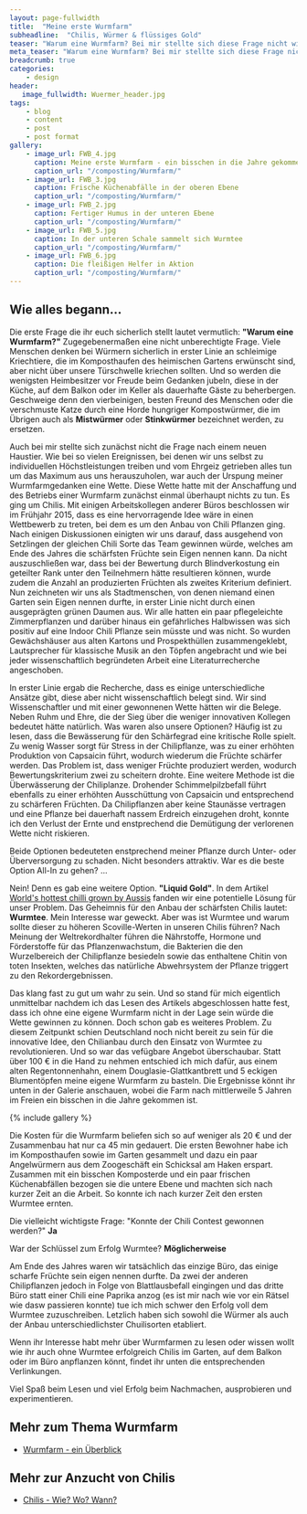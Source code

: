 ```yaml
---
layout: page-fullwidth
title:  "Meine erste Wurmfarm"
subheadline:  "Chilis, Würmer & flüssiges Gold"
teaser: "Warum eine Wurmfarm? Bei mir stellte sich diese Frage nicht wirklich. Ich wollte ursprünglich nur eine Wette gewinnen..."
meta_teaser: "Warum eine Wurmfarm? Bei mir stellte sich diese Frage nicht wirklich. Ich wollte ursprünglich nur eine Wette gewinnen..."
breadcrumb: true
categories:
    - design
header:
   image_fullwidth: Wuermer_header.jpg
tags:
    - blog
    - content
    - post
    - post format
gallery:
    - image_url: FWB_4.jpg
      caption: Meine erste Wurmfarm - ein bisschen in die Jahre gekommen
      caption_url: "/composting/Wurmfarm/"
    - image_url: FWB_3.jpg
      caption: Frische Küchenabfälle in der oberen Ebene
      caption_url: "/composting/Wurmfarm/"
    - image_url: FWB_2.jpg
      caption: Fertiger Humus in der unteren Ebene
      caption_url: "/composting/Wurmfarm/"
    - image_url: FWB_5.jpg
      caption: In der unteren Schale sammelt sich Wurmtee
      caption_url: "/composting/Wurmfarm/"
    - image_url: FWB_6.jpg
      caption: Die fleißigen Helfer in Aktion
      caption_url: "/composting/Wurmfarm/"
---
```

## Wie alles begann...
Die erste Frage die ihr euch sicherlich stellt lautet vermutlich: **"Warum eine Wurmfarm?"**
Zugegebenermaßen eine nicht unberechtigte Frage. Viele Menschen denken bei Würmern sicherlich in erster Linie an schleimige Kriechtiere, die im Komposthaufen des heimischen Gartens erwünscht sind, aber nicht über unsere Türschwelle kriechen sollten. Und so werden die wenigsten Heimbesitzer vor Freude beim Gedanken jubeln, diese in der Küche, auf dem Balkon oder im Keller als dauerhafte Gäste zu beherbergen. Geschweige denn den vierbeinigen, besten Freund des Menschen oder die verschmuste Katze durch eine Horde hungriger Kompostwürmer, die im Übrigen auch als **Mistwürmer** oder **Stinkwürmer** bezeichnet werden, zu ersetzen.

Auch bei mir stellte sich zunächst nicht die Frage nach einem neuen Haustier. Wie bei so vielen Ereignissen, bei denen wir uns selbst zu individuellen Höchstleistungen treiben und vom Ehrgeiz getrieben alles tun um das Maximum aus uns herauszuholen, war auch der Urspung meiner Wurmfarmgedanken eine Wette. Diese Wette hatte mit der Anschaffung und des Betriebs einer Wurmfarm zunächst einmal überhaupt nichts zu tun. Es ging um Chilis.
Mit einigen Arbeitskollegen anderer Büros beschlossen wir im Frühjahr 2015, dass es eine hervorragende Idee wäre in einen Wettbewerb zu treten, bei dem es um den Anbau von Chili Pflanzen ging. Nach einigen Diskussionen einigten wir uns darauf, dass ausgehend von Setzlingen der gleichen Chili Sorte das Team gewinnen würde, welches am Ende des Jahres die schärfsten Früchte sein Eigen nennen kann. Da nicht auszuschließen war, dass bei der Bewertung durch Blindverkostung ein geteilter Rank unter den Teilnehmern hätte resultieren können, wurde zudem die Anzahl an produzierten Früchten als zweites Kriterium definiert.
Nun zeichneten wir uns als Stadtmenschen, von denen niemand einen Garten sein Eigen nennen durfte, in erster Linie nicht durch einen ausgeprägten grünen Daumen aus. Wir alle hatten ein paar pflegeleichte Zimmerpflanzen und darüber hinaus ein gefährliches Halbwissen was sich positiv auf eine Indoor Chili Pflanze sein müsste und was nicht. So wurden Gewächshäuser aus alten Kartons und Prospekthüllen zusammengeklebt, Lautsprecher für klassische Musik an den Töpfen angebracht und wie bei jeder wissenschaftlich begründeten Arbeit eine Literaturrecherche angeschoben.

In erster Linie ergab die Recherche, dass es einige unterschiedliche Ansätze gibt, diese aber nicht wissenschaftlich belegt sind. Wir sind Wissenschaftler und mit einer gewonnenen Wette hätten wir die Belege. Neben Ruhm und Ehre, die der Sieg über die weniger innovativen Kollegen bedeutet hätte natürlich. Was waren  also unsere Optionen?
Häufig ist zu lesen, dass die Bewässerung für den Schärfegrad eine kritische Rolle spielt. Zu wenig Wasser sorgt für Stress in der Chilipflanze, was zu einer erhöhten Produktion von Capsaicin führt, wodurch wiederum die Früchte schärfer werden. Das Problem ist, dass weniger Früchte produziert werden, wodurch Bewertungskriterium zwei zu scheitern drohte. 
Eine weitere Methode ist die Überwässerung der Chiliplanze. Drohender Schimmelpilzbefall führt ebenfalls zu einer erhöhten Ausschüttung von Capsaicin und entsprechend zu schärferen Früchten. Da Chilipflanzen aber keine Staunässe vertragen und eine Pflanze bei dauerhaft nassem Erdreich einzugehen droht, konnte ich den Verlust der Ernte und enstprechend die Demütigung der verlorenen Wette nicht riskieren. 

Beide Optionen bedeuteten enstprechend meiner Pflanze durch Unter- oder Überversorgung zu schaden. Nicht besonders attraktiv. War es die beste Option All-In zu gehen? ...

Nein! Denn es gab eine weitere Option. **"Liquid Gold"**. In dem Artikel [World's hottest chilli grown by Aussis][2] fanden wir eine potentielle Lösung für unser Problem. Das Geheimnis für den Anbau der schärfsten Chilis lautet: **Wurmtee**. Mein Interesse war geweckt. Aber was ist Wurmtee und warum sollte dieser zu höheren Scoville-Werten in unseren Chilis führen? Nach Meinung der Weltrekordhalter führen die Nährstoffe, Hormone und Förderstoffe für das Pflanzenwachstum, die Bakterien die den Wurzelbereich der Chilipflanze besiedeln sowie das enthaltene Chitin von toten Insekten, welches das natürliche Abwehrsystem der Pflanze triggert zu den Rekordergebnissen.


 Das klang fast zu gut um wahr zu sein. Und so stand für mich eigentlich unmittelbar nachdem ich das Lesen des Artikels abgeschlossen hatte fest, dass ich ohne eine eigene Wurmfarm nicht in der Lage sein würde die Wette gewinnen zu können. Doch schon gab es weiteres Problem. Zu diesem Zeitpunkt schien Deutschland noch nicht bereit zu sein für die innovative Idee, den Chilianbau durch den Einsatz von Wurmtee zu revolutionieren. Und so war das vefügbare Angebot überschaubar. Statt über 100 € in die Hand zu nehmen entschied ich mich dafür, aus einem alten Regentonnenhahn, einem Douglasie-Glattkantbrett und 5 eckigen Blumentöpfen meine eigene Wurmfarm zu basteln. Die Ergebnisse könnt ihr unten in der Galerie anschauen, wobei die Farm nach mittlerweile 5 Jahren im Freien ein bisschen in die Jahre gekommen ist.

{% include gallery %}

Die Kosten für die Wurmfarm beliefen sich so auf weniger als 20 € und der Zusammenbau hat nur ca 45 min gedauert. Die ersten Bewohner habe ich im Komposthaufen sowie im Garten gesammelt und dazu ein paar Angelwürmern aus dem Zoogeschäft ein Schicksal am Haken erspart. Zusammen mit ein bisschen Komposterde  und ein paar frischen Küchenabfällen bezogen sie die untere Ebene und machten sich nach kurzer Zeit an die Arbeit. So konnte ich nach kurzer Zeit den ersten Wurmtee ernten.

Die vielleicht wichtigste Frage: "Konnte der Chili Contest gewonnen werden?" 
**Ja**

War der Schlüssel zum Erfolg Wurmtee?
**Möglicherweise**

Am Ende des Jahres waren wir tatsächlich das einzige Büro, das einige scharfe Früchte sein eigen nennen durfte. Da zwei der anderen Chilipflanzen jedoch in Folge von Blattlausbefall eingingen und das dritte Büro statt einer Chili eine Paprika anzog (es ist mir nach wie vor ein Rätsel wie dasw passieren konnte) tue ich mich schwer den Erfolg voll dem Wurmtee zuzuschreiben. Letzlich haben sich sowohl die Würmer als auch der Anbau unterschiedlichster Chuilisorten etabliert. 

Wenn ihr Interesse habt mehr über Wurmfarmen zu lesen oder wissen wollt wie ihr auch ohne Wurmtee erfolgreich Chilis im Garten, auf dem Balkon oder im Büro anpflanzen könnt, findet ihr unten die entsprechenden Verlinkungen.

Viel Spaß beim Lesen und viel Erfolg beim Nachmachen, ausprobieren und experimentieren.


## Mehr zum Thema Wurmfarm
* [Wurmfarm - ein Überblick][3]

## Mehr zur Anzucht von Chilis
* [Chilis - Wie? Wo? Wann?][4]

  [1]: https://de.wikipedia.org/wiki/Charles_Darwin
  [2]: https://www.australiangeographic.com.au/topics/science-environment/2011/04/worlds-hottest-chilli-grown-by-aussies-1
  [3]: /composting/wurmfarm/ueberblick/
  [4]: /plants/posts/chili/

